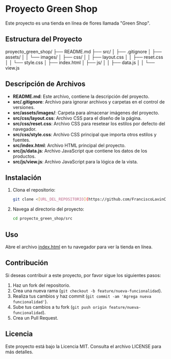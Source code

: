 # Proyecto Green Shop

Este proyecto es una tienda en línea de flores llamada "Green Shop".

## Estructura del Proyecto

proyecto_green_shop/
├── README.md
├── src/ │
├── .gitignore │
├── assets/ │
│ └── images/ │
 ├── css/ │
 │ ├── layout.css │
 │ ├── reset.css │
  │ └── style.css │
  ├── index.html │
   ├── js/ │
   │ ├── data.js │
   │ └── view.js

## Descripción de Archivos

- **README.md**: Este archivo, contiene la descripción del proyecto.
- **src/.gitignore**: Archivo para ignorar archivos y carpetas en el control de versiones.
- **src/assets/images/**: Carpeta para almacenar imágenes del proyecto.
- **src/css/layout.css**: Archivo CSS para el diseño de la página.
- **src/css/reset.css**: Archivo CSS para resetear los estilos por defecto del navegador.
- **src/css/style.css**: Archivo CSS principal que importa otros estilos y fuentes.
- **src/index.html**: Archivo HTML principal del proyecto.
- **src/js/data.js**: Archivo JavaScript que contiene los datos de los productos.
- **src/js/view.js**: Archivo JavaScript para la lógica de la vista.

## Instalación

1. Clona el repositorio:

    ```sh
    git clone <[URL_DEL_REPOSITORIO](https://github.com/FranciscoLavinCarpanetti/proyecto_green_shop.git)>
    ```

2. Navega al directorio del proyecto:

    ```sh
    cd proyecto_green_shop/src
    ```

## Uso

Abre el archivo [index.html](http://_vscodecontentref_/8) en tu navegador para ver la tienda en línea.

## Contribución

Si deseas contribuir a este proyecto, por favor sigue los siguientes pasos:

1. Haz un fork del repositorio.
2. Crea una nueva rama (`git checkout -b feature/nueva-funcionalidad`).
3. Realiza tus cambios y haz commit (`git commit -am 'Agrega nueva funcionalidad'`).
4. Sube tus cambios a tu fork (`git push origin feature/nueva-funcionalidad`).
5. Crea un Pull Request.

## Licencia

Este proyecto está bajo la Licencia MIT. Consulta el archivo LICENSE para más detalles.
